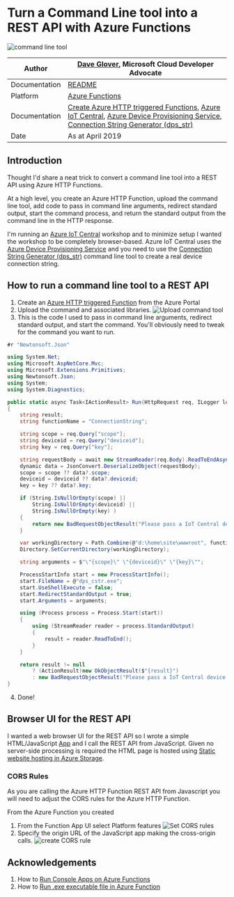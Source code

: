 # Turn a Command Line tool into a REST API with Azure Functions

![command line tool](https://raw.githubusercontent.com/gloveboxes/Turn-a-Command-Line-tool-into-a-REST-API-with-Azure-Functions/master/docs/banner.jpg)

|Author|[Dave Glover](https://developer.microsoft.com/advocates/dave-glover?WT.mc_id=iot-0000-dglover), Microsoft Cloud Developer Advocate |
|----|---|
|Documentation|[README](https://gloveboxes.github.io/Turn-a-Command-Line-tool-into-a-REST-API-with-Azure-Functions/) |
|Platform| [Azure Functions](https://docs.microsoft.com/azure/azure-functions/?WT.mc_id=iot-0000-dglover)|
|Documentation | [Create Azure HTTP triggered Functions](https://docs.microsoft.com/azure/azure-functions/functions-create-first-azure-function/?WT.mc_id=iot-0000-dglover), [Azure IoT Central](https://docs.microsoft.com/azure/iot-central/?WT.mc_id=iot-0000-dglover), [Azure Device Provisioning Service](https://docs.microsoft.com/azure/iot-dps/about-iot-dps/?WT.mc_id=iot-0000-dglover), [Connection String Generator (dps_str)](https://github.com/Azure/dps-keygen) |
|Date|As at April 2019|

## Introduction

Thought I'd share a neat trick to convert a command line tool into a REST API using Azure HTTP Functions.

At a high level, you create an Azure HTTP Function, upload the command line tool, add code to pass in command line arguments, redirect standard output, start the command process, and return the standard output from the command line in the HTTP response.

I'm running an [Azure IoT Central](https://azure.microsoft.com/services/iot-central/?WT.mc_id=iot-0000-dglover) workshop and to minimize setup I wanted the workshop to be completely browser-based. Azure IoT Central uses the [Azure Device Provisioning Service](https://docs.microsoft.com/azure/iot-dps/about-iot-dps/?WT.mc_id=iot-0000-dglover) and you need to use the [Connection String Generator (dps_str)](https://github.com/Azure/dps-keygen) command line tool to create a real device connection string.

## How to run a command line tool to a REST API

1. Create an [Azure HTTP triggered Function](https://docs.microsoft.com/azure/azure-functions/functions-create-first-azure-function/?WT.mc_id=iot-0000-dglover) from the Azure Portal
2. Upload the command and associated libraries.
   ![Upload command tool](https://raw.githubusercontent.com/gloveboxes/Turn-a-Command-Line-tool-into-a-REST-API-with-Azure-Functions/master/docs/upload-file.PNG)
3. This is the code I used to pass in command line arguments, redirect standard output, and start the command. You'll obviously need to tweak for the command you want to run.

```c#
#r "Newtonsoft.Json"

using System.Net;
using Microsoft.AspNetCore.Mvc;
using Microsoft.Extensions.Primitives;
using Newtonsoft.Json;
using System;
using System.Diagnostics;

public static async Task<IActionResult> Run(HttpRequest req, ILogger log)
{
    string result;
    string functionName = "ConnectionString";

    string scope = req.Query["scope"];
    string deviceid = req.Query["deviceid"];
    string key = req.Query["key"];

    string requestBody = await new StreamReader(req.Body).ReadToEndAsync();
    dynamic data = JsonConvert.DeserializeObject(requestBody);
    scope = scope ?? data?.scope;
    deviceid = deviceid ?? data?.deviceid;
    key = key ?? data?.key;

    if (String.IsNullOrEmpty(scope) ||
        String.IsNullOrEmpty(deviceid) ||
        String.IsNullOrEmpty(key) )
    {
        return new BadRequestObjectResult("Please pass a IoT Central device Scope, DeviceId and key (url encoded) on the query string or in the request body");
    }

    var workingDirectory = Path.Combine(@"d:\home\site\wwwroot", functionName);
    Directory.SetCurrentDirectory(workingDirectory);

    string arguments = $"\"{scope}\" \"{deviceid}\" \"{key}\"";

    ProcessStartInfo start = new ProcessStartInfo();
    start.FileName = @"dps_cstr.exe";
    start.UseShellExecute = false;
    start.RedirectStandardOutput = true;
    start.Arguments = arguments;

    using (Process process = Process.Start(start))
    {
        using (StreamReader reader = process.StandardOutput)
        {
            result = reader.ReadToEnd();
        }
    }

    return result != null
        ? (ActionResult)new OkObjectResult($"{result}")
        : new BadRequestObjectResult("Please pass a IoT Central device Scope, DeviceId and key (url encoded) on the query string or in the request body");
}
```

4. Done!

## Browser UI for the REST API

I wanted a web browser UI for the REST API so I wrote a simple HTML/JavaScript [App](dps-cstr.html) and I call the REST API from JavaScript. Given no server-side processing is required the HTML page is hosted using [Static website hosting in Azure Storage](https://docs.microsoft.com/azure/storage/blobs/storage-blob-static-website/?WT.mc_id=iot-0000-dglover).

### CORS Rules

As you are calling the Azure HTTP Function REST API from Javascript you will need to adjust the CORS rules for the Azure HTTP Function.

From the Azure Function you created

1. From the Function App UI select Platform features
    ![Set CORS rules](https://raw.githubusercontent.com/gloveboxes/Turn-a-Command-Line-tool-into-a-REST-API-with-Azure-Functions/master/docs/cors-rules.jpg)
2. Specify the origin URL of the JavaScript app making the cross-origin calls.
    ![create CORS rule](https://raw.githubusercontent.com/gloveboxes/Turn-a-Command-Line-tool-into-a-REST-API-with-Azure-Functions/master/docs/set-cors-rule.jpg)

## Acknowledgements

1. How to [Run Console Apps on Azure Functions](https://azure.microsoft.com/resources/samples/functions-dotnet-migrating-console-apps/?WT.mc_id=iot-0000-dglover)
2. How to [Run .exe executable file in Azure Function](https://stackoverflow.com/questions/45348498/run-exe-executable-file-in-azure-function)
